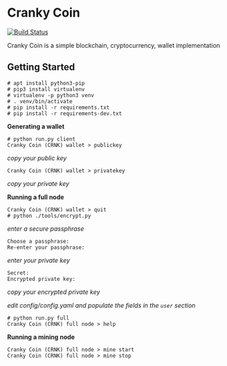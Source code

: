 # Cranky Coin
[![Build Status](https://travis-ci.org/cranklin/crankycoin.svg?branch=master)](https://travis-ci.org/cranklin/crankycoin)

Cranky Coin is a simple blockchain, cryptocurrency, wallet implementation

## Getting Started

```
# apt install python3-pip
# pip3 install virtualenv
# virtualenv -p python3 venv
# . venv/bin/activate
# pip install -r requirements.txt
# pip install -r requirements-dev.txt
```

**Generating a wallet**

```
# python run.py client
Cranky Coin (CRNK) wallet > publickey
```
*copy your public key*
```
Cranky Coin (CRNK) wallet > privatekey
```
*copy your private key*

**Running a full node**
```
Cranky Coin (CRNK) wallet > quit
# python ./tools/encrypt.py
```
*enter a secure passphrase*
```
Choose a passphrase:
Re-enter your passphrase:
```
*enter your private key*
```
Secret:
Encrypted private key:
```
*copy your encrypted private key*

*edit config/config.yaml and populate the fields in the `user` section*

```
# python run.py full
Cranky Coin (CRNK) full node > help
```

**Running a mining node**
```
Cranky Coin (CRNK) full node > mine start
Cranky Coin (CRNK) full node > mine stop
```

